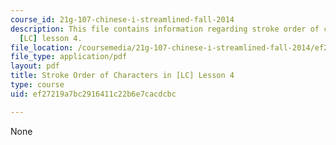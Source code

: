 ```yaml
---
course_id: 21g-107-chinese-i-streamlined-fall-2014
description: This file contains information regarding stroke order of characters in
  [LC] lesson 4.
file_location: /coursemedia/21g-107-chinese-i-streamlined-fall-2014/ef27219a7bc2916411c22b6e7cacdcbc_MIT21G_107F14_Chars4_SO.pdf
file_type: application/pdf
layout: pdf
title: Stroke Order of Characters in [LC] Lesson 4
type: course
uid: ef27219a7bc2916411c22b6e7cacdcbc

---
```

None
